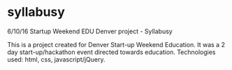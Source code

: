 # syllabusy
6/10/16 Startup Weekend EDU Denver project - Syllabusy

This is a project created for Denver Start-up Weekend Education. It was a 2 day start-up/hackathon event directed towards education. Technologies used: html, css, javascript/jQuery.
